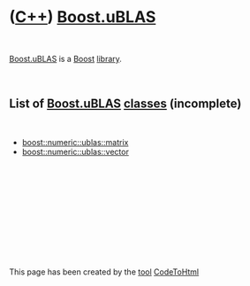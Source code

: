 



 

 

 

 

 

([C++](Cpp.htm)) [Boost.uBLAS](CppUblas.htm)
============================================

 

[Boost.uBLAS](CppUblas.htm) is a [Boost](CppBoost.htm)
[library](CppLibrary.htm).

 

List of [Boost.uBLAS](CppUblas.htm) [classes](CppClass.htm) (incomplete)
------------------------------------------------------------------------

 

-   [boost::numeric::ublas::matrix](CppUblasMatrix.htm)
-   [boost::numeric::ublas::vector](CppUblasVector.htm)

 

 

 

 

 





 




This page has been created by the [tool](Tools.htm)
[CodeToHtml](ToolCodeToHtml.htm)
